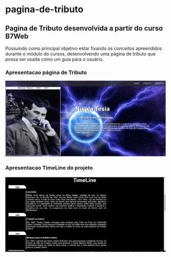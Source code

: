 # pagina-de-tributo
## Pagina de Tributo desenvolvida a partir do curso B7Web
Possuindo como principal objetivo estar fixando os conceitos apreendidos durante o módulo do cursos, desenvolvendo uma página de tributo que possa ser usada como um guia para o usuário.
### Apresentacao página de Tributo
![apresentacao](https://github.com/JhonatanNobreBarboza/pagina-de-tributo/blob/master/assets/img/capaSite.PNG)

### Apresentacao TimeLine do projeto
![timeline](https://github.com/JhonatanNobreBarboza/pagina-de-tributo/blob/master/assets/img/timelineSite.PNG)
